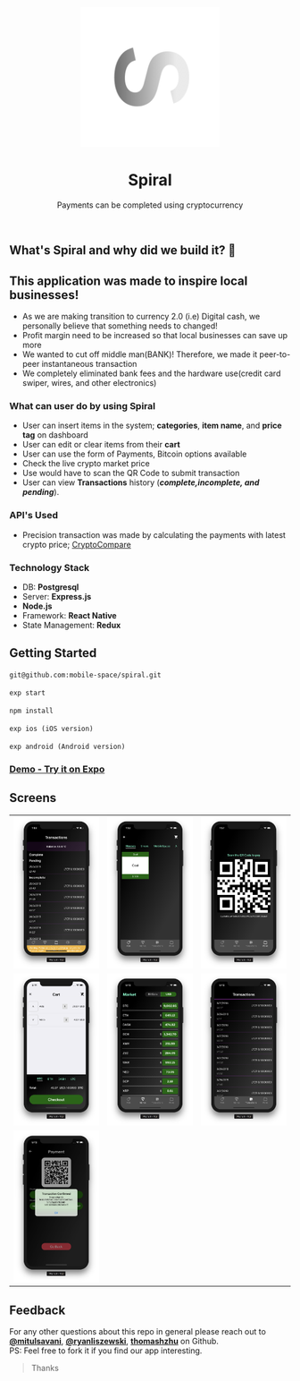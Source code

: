 <p align="center">
<a href="https://github.com/mobile-space/crypto-pos">
<img alt="layovr" src="assets/icon.png" width="250">
</a>
</p>

<h1 align="center">
Spiral
</h1>
<p align="center">
Payments can be completed using cryptocurrency
</p>

<br>

## What's Spiral and why did we build it? 🤔

## This application was made to inspire local businesses!

- As we are making transition to currency 2.0 (i.e) Digital cash, we personally believe that something needs to changed!
- Profit margin need to be increased so that local businesses can save up more
- We wanted to cut off middle man(BANK)! Therefore, we made it peer-to-peer instantaneous transaction
- We completely eliminated bank fees and the hardware use(credit card swiper, wires, and other electronics)

### What can user do by using Spiral

- User can insert items in the system; **categories**, **item name**, and **price tag** on dashboard
- User can edit or clear items from their **cart**
- User can use the form of Payments, Bitcoin options available
- Check the live crypto market price
- Use would have to scan the QR Code to submit transaction
- User can view **Transactions** history (**_complete,incomplete, and pending_**).

### API's Used

- Precision transaction was made by calculating the payments with latest crypto price; [CryptoCompare](https://www.cryptocompare.com/)

### Technology Stack

- DB: **Postgresql**
- Server: **Express.js**
- **Node.js**
- Framework: **React Native**
- State Management: **Redux**

## Getting Started

```
git@github.com:mobile-space/spiral.git

exp start

npm install

exp ios (iOS version)

exp android (Android version)
```
### [Demo - Try it on Expo](https://exp.host/@mitulsavani/spiral)

## Screens

|                                                         |                                                         |                                                         |
| :-----------------------------------------------------: | :-----------------------------------------------------: | :-----------------------------------------------------: |
| <img width="250" src="./assets/screenshots/1.png"> | <img width="250" src="./assets/screenshots/2.png"> | <img width="250" src="./assets/screenshots/3.png"> |
| <img width="250" src="./assets/screenshots/4.png"> | <img width="250" src="./assets/screenshots/5.png"> | <img width="250" src="./assets/screenshots/6.png"> |
| <img width="250" src="./assets/screenshots/7.png"> |  |  |

## Feedback

For any other questions about this repo in general please reach out to [**@mitulsavani**](https://github.com/mitulsavani), [**@ryanliszewski**](https://github.com/ryanliszewski), [**thomashzhu**](https://github.com/thomashzhu) on Github. <br>
PS: Feel free to fork it if you find our app interesting.

> Thanks
